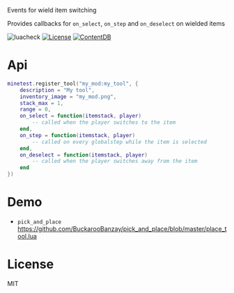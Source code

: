 Events for wield item switching

Provides callbacks for `on_select`, `on_step` and `on_deselect` on wielded items

![luacheck](https://github.com/mt-mods/technic/workflows/luacheck/badge.svg)
[![License](https://img.shields.io/badge/License-MIT-green.svg)](LICENSE)
[![ContentDB](https://content.minetest.net/packages/mt-mods/wield_events/shields/downloads/)](https://content.minetest.net/packages/mt-mods/wield_events/)

# Api

```lua
minetest.register_tool("my_mod:my_tool", {
    description = "My tool",
    inventory_image = "my_mod.png",
    stack_max = 1,
    range = 0,
    on_select = function(itemstack, player)
        -- called when the player switches to the item
    end,
    on_step = function(itemstack, player)
        -- called on every globalstep while the item is selected
    end,
    on_deselect = function(itemstack, player)
        -- called when the player switches away from the item
    end
})
```

# Demo

* `pick_and_place` https://github.com/BuckarooBanzay/pick_and_place/blob/master/place_tool.lua

# License

MIT